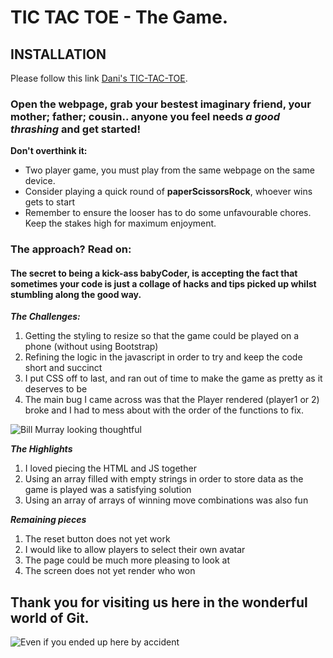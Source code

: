 # TIC TAC TOE - The Game. 

## INSTALLATION 
Please follow this link [Dani's TIC-TAC-TOE](https://daniiblack.github.io/project0/).

### Open the webpage, grab your bestest imaginary friend, your mother; father; cousin.. anyone you feel needs *a good thrashing* and get started! 
**Don't overthink it:** 
- Two player game, you must play from the same webpage on the same device. 
- Consider playing a quick round of **paperScissorsRock**, whoever wins gets to start
- Remember to ensure the looser has to do some unfavourable chores. Keep the stakes high for maximum enjoyment. 

### The approach? Read on: 
#### The secret to being a kick-ass babyCoder, is accepting the fact that sometimes your code is just a collage of hacks and tips picked up whilst stumbling along the good way. 
___The Challenges:___
1. Getting the styling to resize so that the game could be played on a phone (without using Bootstrap)
2. Refining the logic in the javascript in order to try and keep the code short and succinct 
3. I put CSS off to last, and ran out of time to make the game as pretty as it deserves to be 
4. The main bug I came across was that the Player rendered (player1 or 2) broke and I had to mess about with the order of the functions to fix. 

![Bill Murray looking thoughtful](http://www.fillmurray.com/450/400)

___The Highlights___
1. I loved piecing the HTML and JS together
2. Using an array filled with empty strings in order to store data as the game is played was a satisfying solution 
3. Using an array of arrays of winning move combinations was also fun 

___Remaining pieces___
1. The reset button does not yet work
2. I would like to allow players to select their own avatar 
3. The page could be much more pleasing to look at 
4. The screen does not yet render who won 

## Thank you for visiting us here in the wonderful world of Git. 

![Even if you ended up here by accident](https://media.giphy.com/media/t0VhbXmHET4qY/giphy.gif)